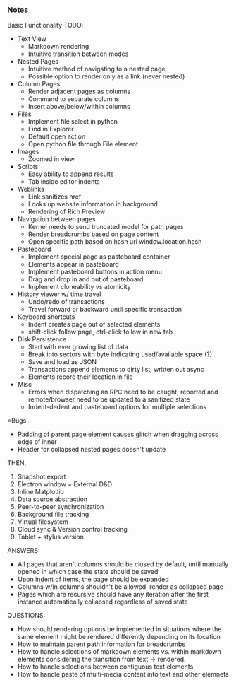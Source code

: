 ### Notes

Basic Functionality TODO:

- Text View
    - Markdown rendering
    - Intuitive transition between modes
- Nested Pages
    - Intuitive method of navigating to a nested page
    - Possible option to render only as a link (never nested)
- Column Pages
    - Render adjacent pages as columns
    - Command to separate columns
    - Insert above/below/within columns
- Files
    - Implement file select in python
    - Find in Explorer
    - Default open action
    - Open python file through File element
- Images
    - Zoomed in view
- Scripts
    - Easy ability to append results
    - Tab inside editor indents
- Weblinks
    - Link sanitizes href
    - Looks up website information in background
    - Rendering of Rich Preview
- Navigation between pages
    - Kernel needs to send truncated model for path pages
    - Render breadcrumbs based on page content
    - Open specific path based on hash url window.location.hash
- Pasteboard
    - Implement special page as pasteboard container
    - Elements appear in pasteboard
    - Implement pasteboard buttons in action menu
    - Drag and drop in and out of pasteboard
    - Implement cloneability vs atomicity
- History viewer w/ time travel
    - Undo/redo of transactions
    - Travel forward or backward until specific transaction
- Keyboard shortcuts
    - Indent creates page out of selected elements
    - shift-click follow page, ctrl-click follow in new tab
- Disk Persistence
    - Start with ever growing list of data
    - Break into sectors with byte indicating used/available space (?)
    - Save and load as JSON
    - Transactions append elements to dirty list, written out async
    - Elements record their location in file
- Misc
    - Errors when dispatching an RPC need to be caught, reported
        and remote/browser need to be updated to a sanitized state
    - Indent-dedent and pasteboard options for multiple selections
    
=Bugs
- Padding of parent page element causes glitch when dragging across edge of inner
- Header for collapsed nested pages doesn't update

THEN,
1. Snapshot export
2. Electron window + External D&D
3. Inline Matplotlib
4. Data source abstraction
5. Peer-to-peer synchronization
6. Background file tracking
7. Virtual filesystem
8. Cloud sync & Version control tracking
9. Tablet + stylus version

ANSWERS:
- All pages that aren't columns should be closed by default, until manually
    opened in which case the state should be saved
- Upon indent of items, the page should be expanded
- Columns w/in columns shouldn't be allowed, render as collapsed page
- Pages which are recursive should have any iteration after the first
    instance automatically collapsed regardless of saved state

QUESTIONS:
- How should rendering options be implemented in situations where the same
    element might be rendered differently depending on its location
- How to maintain parent path information for breadcrumbs
- How to handle selections of markdown elements vs. within markdown elements
    considering the transition from text -> rendered.
- How to handle selections between contiguous text elements
- How to handle paste of multi-media content into text and other elemnets